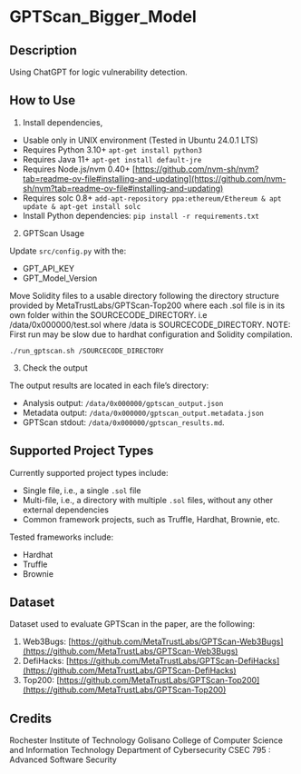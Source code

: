 # GPTScan_Bigger_Model

## Description

Using ChatGPT for logic vulnerability detection.

## How to Use

1. Install dependencies,

- Usable only in UNIX environment (Tested in Ubuntu 24.0.1 LTS)
- Requires Python 3.10+ `apt-get install python3`
- Requires Java 11+ `apt-get install default-jre`
- Requires Node.js/nvm 0.40+ [https://github.com/nvm-sh/nvm?tab=readme-ov-file#installing-and-updating](https://github.com/nvm-sh/nvm?tab=readme-ov-file#installing-and-updating)
- Requires solc 0.8+ `add-apt-repository ppa:ethereum/Ethereum & apt update & apt-get install solc`
- Install Python dependencies: `pip install -r requirements.txt`

2. GPTScan Usage

Update `src/config.py` with the:
- GPT_API_KEY
- GPT_Model_Version

Move Solidity files to a usable directory following the directory structure provided by MetaTrustLabs/GPTScan-Top200 where each .sol file is in its own folder within the SOURCECODE_DIRECTORY. i.e /data/0x000000/test.sol where /data is SOURCECODE_DIRECTORY.
NOTE: First run may be slow due to hardhat configuration and Solidity compilation.

```shell
./run_gptscan.sh /SOURCECODE_DIRECTORY
```

3. Check the output

The output results are located in each file’s directory:
- Analysis output: `/data/0x000000/gptscan_output.json`
- Metadata output: `/data/0x000000/gptscan_output.metadata.json`
- GPTScan stdout: `/data/0x000000/gptscan_results.md`.

## Supported Project Types

Currently supported project types include:
- Single file, i.e., a single `.sol` file
- Multi-file, i.e., a directory with multiple `.sol` files, without any other external dependencies
- Common framework projects, such as Truffle, Hardhat, Brownie, etc.

Tested frameworks include:
- Hardhat
- Truffle
- Brownie

## Dataset

Dataset used to evaluate GPTScan in the paper, are the following:
1. Web3Bugs: [https://github.com/MetaTrustLabs/GPTScan-Web3Bugs](https://github.com/MetaTrustLabs/GPTScan-Web3Bugs)
2. DefiHacks: [https://github.com/MetaTrustLabs/GPTScan-DefiHacks](https://github.com/MetaTrustLabs/GPTScan-DefiHacks)
3. Top200: [https://github.com/MetaTrustLabs/GPTScan-Top200](https://github.com/MetaTrustLabs/GPTScan-Top200)

## Credits
Rochester Institute of Technology
Golisano College of Computer Science and Information Technology
Department of Cybersecurity
CSEC 795 : Advanced Software Security